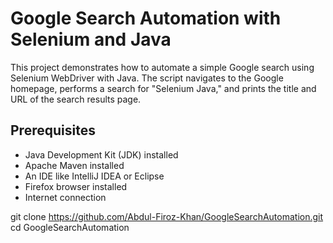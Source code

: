# Google Search Automation with Selenium and Java

This project demonstrates how to automate a simple Google search using Selenium WebDriver with Java. The script navigates to the Google homepage, performs a search for "Selenium Java," and prints the title and URL of the search results page.

## Prerequisites

- Java Development Kit (JDK) installed
- Apache Maven installed
- An IDE like IntelliJ IDEA or Eclipse
- Firefox browser installed
- Internet connection

git clone https://github.com/Abdul-Firoz-Khan/GoogleSearchAutomation.git
cd GoogleSearchAutomation

